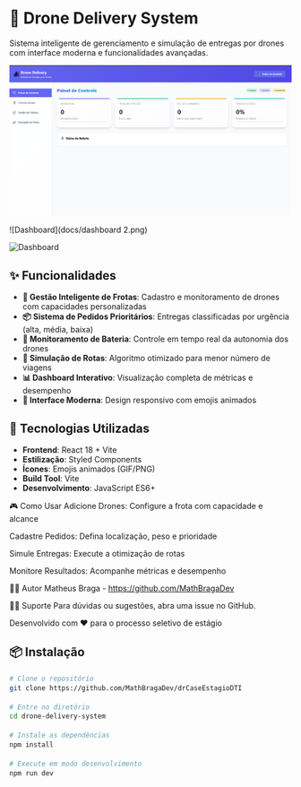 # 🚁 Drone Delivery System

Sistema inteligente de gerenciamento e simulação de entregas por drones com interface moderna e funcionalidades avançadas.

![Dashboard](docs/dashboard.png)


![Dashboard](docs/dashboard 2.png)

![Dashboard](docs/dashboard-3.png)
## ✨ Funcionalidades

- **🎯 Gestão Inteligente de Frotas**: Cadastro e monitoramento de drones com capacidades personalizadas
- **📦 Sistema de Pedidos Prioritários**: Entregas classificadas por urgência (alta, média, baixa)
- **🔋 Monitoramento de Bateria**: Controle em tempo real da autonomia dos drones
- **🔄 Simulação de Rotas**: Algoritmo otimizado para menor número de viagens
- **📊 Dashboard Interativo**: Visualização completa de métricas e desempenho
- **🎨 Interface Moderna**: Design responsivo com emojis animados

## 🚀 Tecnologias Utilizadas

- **Frontend**: React 18 + Vite
- **Estilização**: Styled Components
- **Ícones**: Emojis animados (GIF/PNG)
- **Build Tool**: Vite
- **Desenvolvimento**: JavaScript ES6+

🎮 Como Usar
Adicione Drones: Configure a frota com capacidade e alcance

Cadastre Pedidos: Defina localização, peso e prioridade

Simule Entregas: Execute a otimização de rotas

Monitore Resultados: Acompanhe métricas e desempenho

👨‍💻 Autor
Matheus Braga - https://github.com/MathBragaDev

🙋‍♂️ Suporte
Para dúvidas ou sugestões, abra uma issue no GitHub.

Desenvolvido com ❤️ para o processo seletivo de estágio

## 📦 Instalação

```bash
# Clone o repositório
git clone https://github.com/MathBragaDev/drCaseEstagioDTI

# Entre no diretório
cd drone-delivery-system

# Instale as dependências
npm install

# Execute em modo desenvolvimento
npm run dev
